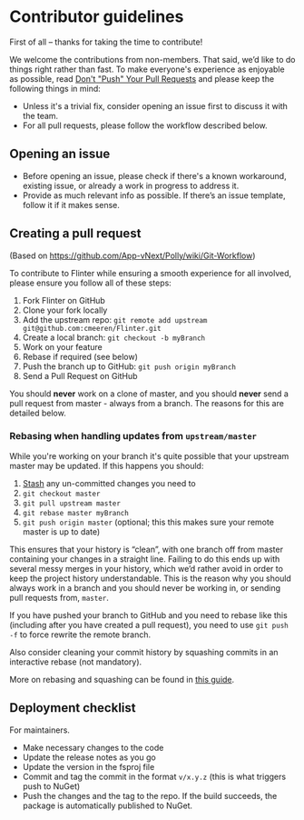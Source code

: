 Contributor guidelines
======================

First of all – thanks for taking the time to contribute!

We welcome the contributions from non-members. That said, we’d like to do things right rather than fast. To make
everyone's experience as enjoyable as possible,
read [Don't "Push" Your Pull Requests](https://www.igvita.com/2011/12/19/dont-push-your-pull-requests/) and please keep
the following things in mind:

- Unless it's a trivial fix, consider opening an issue first to discuss it with the team.
- For all pull requests, please follow the workflow described below.

Opening an issue
----------------

- Before opening an issue, please check if there's a known workaround, existing issue, or already a work in progress to
  address it.
- Provide as much relevant info as possible. If there’s an issue template, follow it if it makes sense.

Creating a pull request
-----------------------

(Based on https://github.com/App-vNext/Polly/wiki/Git-Workflow)

To contribute to Flinter while ensuring a smooth experience for all involved, please ensure you follow all of these
steps:

1. Fork Flinter on GitHub
2. Clone your fork locally
3. Add the upstream repo: `git remote add upstream git@github.com:cmeeren/Flinter.git`
4. Create a local branch: `git checkout -b myBranch`
5. Work on your feature
6. Rebase if required (see below)
7. Push the branch up to GitHub: `git push origin myBranch`
8. Send a Pull Request on GitHub

You should **never** work on a clone of master, and you should **never** send a pull request from master - always from a
branch. The reasons for this are detailed below.

### Rebasing when handling updates from `upstream/master`

While you're working on your branch it's quite possible that your upstream master may be updated. If this happens you
should:

1. [Stash](https://git-scm.com/book/en/v2/Git-Tools-Stashing-and-Cleaning) any un-committed changes you need to
2. `git checkout master`
3. `git pull upstream master`
4. `git rebase master myBranch`
5. `git push origin master` (optional; this this makes sure your remote master is up to date)

This ensures that your history is “clean”, with one branch off from master containing your changes in a straight line.
Failing to do this ends up with several messy merges in your history, which we’d rather avoid in order to keep the
project history understandable. This is the reason why you should always work in a branch and you should never be
working in, or sending pull requests from, `master`.

If you have pushed your branch to GitHub and you need to rebase like this (including after you have created a pull
request), you need to use `git push -f` to force rewrite the remote branch.

Also consider cleaning your commit history by squashing commits in an interactive rebase (not mandatory).

More on rebasing and squashing can be found
in [this guide](https://robots.thoughtbot.com/git-interactive-rebase-squash-amend-rewriting-history).

## Deployment checklist

For maintainers.

* Make necessary changes to the code
* Update the release notes as you go
* Update the version in the fsproj file
* Commit and tag the commit in the format `v/x.y.z` (this is what triggers push to NuGet)
* Push the changes and the tag to the repo. If the build succeeds, the package is automatically published to NuGet.

